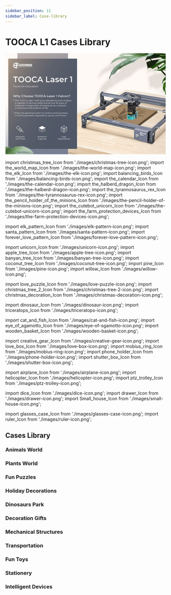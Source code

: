 ```yaml
---
sidebar_position: 11
sidebar_label: Case-library
---
```


# TOOCA L1 Cases Library

![](./images/tooca-laser-1-icon.png)

import christmas_tree_Icon from './images/christmas-tree-icon.png';
import the_world_map_Icon from './images/the-world-map-icon.png';
import the_elk_Icon from './images/the-elk-icon.png';
import balancing_birds_Icon from './images/balancing-birds-icon.png';
import the_calendar_Icon from './images/the-calendar-icon.png';
import the_halberd_dragon_Icon from './images/the-halberd-dragon-icon.png';
import the_tyrannosaurus_rex_Icon from './images/the-tyrannosaurus-rex-icon.png';
import the_pencil_holder_of_the_minions_Icon from './images/the-pencil-holder-of-the-minions-icon.png';
import the_cutebot_unicorn_Icon from './images/the-cutebot-unicorn-icon.png';
import the_farm_protection_devices_Icon from './images/the-farm-protection-devices-icon.png';

import elk_pattern_Icon from './images/elk-pattern-icon.png';
import santa_pattern_Icon from './images/santa-pattern-icon.png';
import forever_love_pattern_Icon from './images/forever-love-pattern-icon.png';

import unicorn_Icon from './images/unicorn-icon.png';
import apple_tree_Icon from './images/apple-tree-icon.png';
import banyan_tree_Icon from './images/banyan-tree-icon.png';
import coconut_tree_Icon from './images/coconut-tree-icon.png';
import pine_Icon from './images/pine-icon.png';
import willow_Icon from './images/willow-icon.png';

import love_puzzle_Icon from './images/love-puzzle-icon.png';
import christmas_tree_2_Icon from './images/christmas-tree-2-icon.png';
import christmas_decoration_Icon from './images/christmas-decoration-icon.png';

import dinosaur_Icon from './images/dinosaur-icon.png';
import triceratops_Icon from './images/triceratops-icon.png';

import cat_and_fish_Icon from './images/cat-and-fish-icon.png';
import eye_of_agamotto_Icon from './images/eye-of-sgamotto-icon.png';
import wooden_basket_Icon from './images/wooden-basket-icon.png';

import creative_gear_Icon from './images/creative-gear-icon.png';
import love_box_Icon from './images/love-box-icon.png';
import mobius_ring_Icon from './images/mobius-ring-icon.png';
import phone_holder_Icon from './images/phone-holder-icon.png';
import shutter_box_Icon from './images/shutter-box-icon.png';

import airplane_Icon from './images/airplane-icon.png';
import helicopter_Icon from './images/helicopter-icon.png';
import ptz_trolley_Icon from './images/ptz-trolley-icon.png';

import dice_Icon from './images/dice-icon.png';
import drawer_Icon from './images/drawer-icon.png';
import Small_house_Icon from './images/small-house-icon.png';

import glasses_case_Icon from './images/glasses-case-icon.png';
import ruler_Icon from './images/ruler-icon.png';



## Cases Library


### Animals World

<cardbox>
    <card
    href="./case-03-the-elk/"
    title="The Elk"
    description="The elk is a large herbivore with a black longitudinal stripe on the back of the neck and a brownish-white belly and rump, and after September the body fur is replaced by a longer, thicker gray winter coat."
    img={the_elk_Icon}
  />
    <card
    href="./case-04-balancing-birds/"
    title="Balancing Birds"
    description="A toy that uses the beak of the bird to stop on your finger. No matter where you put the bird (where you can place it or on your finger), it can balance and stabilize without falling. Like a real bird to fly.
The reason why the bird canl balance is that the actual center of gravity of the whole bird is on the beak tip point. Although it looks like the bird's whole body is in the air and the bird's point of force is on its fingers, the actual weight of the bird's wings is heavier and the whole bird's center of gravity is directly below the tip of its beak."
    img={balancing_birds_Icon}
  />
  <card
    href="./case-03-the-elk/"
    title="Unicorn"
    description=""
    img={unicorn_Icon}
  />
</cardbox>

### Plants World

<cardbox>
  <card
    href="./case-03-the-elk/"
    title="Apple tree"
    description="The elk is a large herbivore with a black longitudinal stripe on the back of the neck and a brownish-white belly and rump, and after September the body fur is replaced by a longer, thicker gray winter coat."
    img={apple_tree_Icon}
  />
  <card
    href="./case-03-the-elk/"
    title="Banyan tree"
    description="The elk is a large herbivore with a black longitudinal stripe on the back of the neck and a brownish-white belly and rump, and after September the body fur is replaced by a longer, thicker gray winter coat."
    img={banyan_tree_Icon}
  />
  <card
    href="./case-03-the-elk/"
    title="Coconut tree"
    description="The elk is a large herbivore with a black longitudinal stripe on the back of the neck and a brownish-white belly and rump, and after September the body fur is replaced by a longer, thicker gray winter coat."
    img={coconut_tree_Icon}
  />
  <card
    href="./case-03-the-elk/"
    title="pine"
    description="The elk is a large herbivore with a black longitudinal stripe on the back of the neck and a brownish-white belly and rump, and after September the body fur is replaced by a longer, thicker gray winter coat."
    img={pine_Icon}
  />
  <card
    href="./case-03-the-elk/"
    title="Willow"
    description="The elk is a large herbivore with a black longitudinal stripe on the back of the neck and a brownish-white belly and rump, and after September the body fur is replaced by a longer, thicker gray winter coat."
    img={willow_Icon}
  />
</cardbox>

### Fun Puzzles

<cardbox>
    <card
    href="./case-02-the-world-map/"
    title="The World Map"
    description="The World Map (The World Map) is a map depicting the entire surface of the earth, usually with topography, latitude and longitude lines, and other data such as place names, etc. Users can use the latitude and longitude lines to find out the specific location of each place on the world map, so as to understand the whole world. There are various ways to project the earth's surface onto a flat surface. Make a world map puzzle by yourself with TOOCA Laser 1."
    img={the_world_map_Icon}
  />
  <card
    href="./case-02-the-world-map/"
    title="Love puzzle"
    description=""
    img={love_puzzle_Icon}
  />

</cardbox>

### Holiday Decorations


<cardbox>
    <card
    href="./case-01-christmas-tree/"
    title="The Christmas Tree"
    description="A Christmas tree is an evergreen tree decorated with lighted candles and decorations of firs or cedars. As one of the important components of Christmas, the modern Christmas tree originated in Germany and gradually became popular worldwide, becoming one of the most famous traditions in Christmas celebrations.
It is said that the Christmas tree first appeared in ancient Rome in mid-December during the so-called Festival of the Gods of Agriculture. Nowadays it is common to get an evergreen plant such as a pine tree inside or outdoors around Christmas time and decorate it with Christmas lights and colorful decorations. An angel or star is placed at the top of the tree."
    img={christmas_tree_Icon}
  />
  <card
    href="./case-10-the-farm-protection-devices/"
    title="Elk pattern"
    description=""
    img={elk_pattern_Icon}
  />

  <card
    href="./case-10-the-farm-protection-devices/"
    title="Santa pattern"
    description=""
    img={santa_pattern_Icon}
  />

  <card
    href="./case-10-the-farm-protection-devices/"
    title="Christmas tree 2"
    description=""
    img={christmas_tree_2_Icon}
  />

  <card
    href="./case-10-the-farm-protection-devices/"
    title="Christmas decoration"
    description=""
    img={christmas_decoration_Icon}
  />


</cardbox>

### Dinosaurs Park

<cardbox>
    <card
    href="./case-07-the-tyrannosaurus-rex/"
    title="Tyrannosaurus Rex"
    description="The tyrannosaurus rex, or Rex Tyrannosaurus, survived in the Maastrichtian (MAA) period at the end of the Cretaceous about 68.5 to 65 million years ago at the very end of the Cretaceous and was one of the last non-avian species of the dinosaur before the Cretaceous-Tertiary extinction event. Fossils are found in the United States and Canada in North America, and it is one of the most recently extinct dinosaurs. Make a Tyrannosaurus Rex assembled model with a laser cutter."
    img={the_tyrannosaurus_rex_Icon}
  />
  <card
    href="./case-06-the-halberd-dragon/"
    title="Halberd Dragon"
    description="The halberd dragon, also called spiny shield horned dinosaur, lived in the late Cretaceous period, is a kind of phytophagous horned dinosaur, the neck shield Halberd dragon's head is large, and the neck has a beautiful shield-shaped ring-shaped ornament. The shield ornaments around the long horn of six different sizes, constitute the Halberd dragon that big scary neck shield, this neck shield can not only scare the enemy. This neck shield generally grows spectacularly beautiful in strong and powerful males but is not developed in females, so experts speculate that its role is mainly for a display to attract the attention of the opposite sex. Because this neck shield looks very much like the ancient Chinese weapon in the halberd, it was figuratively named the halberd dragon. The strong limbs of the halberd dragon support the huge body. The horns of the halberd dragon and the bone spikes of the neck shield are like a sharp sword, which is a terrible weapon to turn defense into attack. The beak like a parrot's curved beak can cut to feed on the leaves of low plants. The halberd dragon's snout horn, about 60 cm long, is the main weapon when attacking."
    img={the_halberd_dragon_Icon}
  />
  <card
    href="./case-06-the-halberd-dragon/"
    title="Dinosaur"
    description=""
    img={dinosaur_Icon}
  />
  <card
    href="./case-06-the-halberd-dragon/"
    title="Triceratops"
    description=""
    img={triceratops_Icon}
  />
</cardbox>



### Decoration Gifts

<cardbox>
  <card
    href="./case-10-the-farm-protection-devices/"
    title="Cat and fish"
    description=""
    img={cat_and_fish_Icon}
  />
  <card
    href="./case-10-the-farm-protection-devices/"
    title="Forever love"
    description=""
    img={forever_love_pattern_Icon}
  />
   <card
    href="./case-10-the-farm-protection-devices/"
    title="Eye Of Agamotto"
    description=""
    img={eye_of_agamotto_Icon}
  />
  <card
    href="./case-10-the-farm-protection-devices/"
    title="Wooden basket"
    description=""
    img={wooden_basket_Icon}
  />
</cardbox>

### Mechanical Structures

<cardbox>
  <card
    href="./case-10-the-farm-protection-devices/"
    title="Creative gear"
    description=""
    img={creative_gear_Icon}
  />
  <card
    href="./case-10-the-farm-protection-devices/"
    title="Love box"
    description=""
    img={love_box_Icon}
  />
  <card
    href="./case-10-the-farm-protection-devices/"
    title="Mobius ring"
    description=""
    img={mobius_ring_Icon}
  />
  <card
    href="./case-10-the-farm-protection-devices/"
    title="Phone holder"
    description=""
    img={phone_holder_Icon}
  />
  <card
    href="./case-10-the-farm-protection-devices/"
    title="Shutter box"
    description=""
    img={shutter_box_Icon}
  />
</cardbox>


### Transportation


<cardbox>
  <card
    href="./case-10-the-farm-protection-devices/"
    title="Airplane"
    description=""
    img={airplane_Icon}
  />
  <card
    href="./case-10-the-farm-protection-devices/"
    title="Helicopter"
    description=""
    img={helicopter_Icon}
  />
  <card
    href="./case-10-the-farm-protection-devices/"
    title="PTZ trolley"
    description=""
    img={ptz_trolley_Icon}
  />

</cardbox>

### Fun Toys


<cardbox>
  <card
    href="./case-10-the-farm-protection-devices/"
    title="Dice"
    description=""
    img={dice_Icon}
  />


  <card
    href="./case-10-the-farm-protection-devices/"
    title="Small house"
    description=""
    img={Small_house_Icon}
  />

</cardbox>

### Stationery


<cardbox>
    <card
    href="./case-08-the-pencil-holder-of-the-minions/"
    title="The Pencil Holder of the Minions"
    description="A pen holder is a columnar container for holding pens or other long stationery, and comes in a variety of shapes and materials. Traditional penholders are made of wood, stone, pottery, bamboo, and other materials."
    img={the_pencil_holder_of_the_minions_Icon}
  />
   <card
    href="./case-10-the-farm-protection-devices/"
    title="Drawer"
    description=""
    img={drawer_Icon}
    />
    <card
    href="./case-05-the-calendar/"
    title="The Calendar"
    description="The calendar is a publication for daily use, recording dates and other relevant information.
The creative combination of calendar and pen holder is not only practical but also saves space on the desktop."
    img={the_calendar_Icon}
  />
  <card
    href="./case-05-the-calendar/"
    title="Glasses case"
    description=""
    img={glasses_case_Icon}
  />
  <card
    href="./case-05-the-calendar/"
    title="ruler"
    description=""
    img={ruler_Icon}
  />
</cardbox>


### Intelligent Devices


<cardbox>
    <card
    href="./case-09-the-cutebot-unicorn/"
    title="The Cutebot Unicorn"
    description="The unicorn appears in large numbers in June to August, with a tendency to light, mostly day and night, often gathered in the daytime at the sap flow of green oak, or in the light wax trees also often appear to gather hundreds of unicorns, at night, in mountainous areas with street lights, can often find their traces. They mainly feed on the sap of tree wounds, or ripe fruit, and basically do not cause harm to crops and trees."
    img={the_cutebot_unicorn_Icon}
  />
  <card
    href="./case-10-the-farm-protection-devices/"
    title="The Farm Protection Devices"
    description="In order to protect the farmlands from people to get in, we can set a farmland protection device."
    img={the_farm_protection_devices_Icon}
  />
</cardbox>
